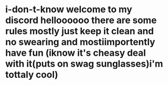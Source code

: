 # i-don-t-know welcome to my discord helloooooo there are some rules mostly just keep it clean and no swearing and mostiimportently have fun (iknow it's cheasy deal with it(puts on swag sunglasses)i'm tottaly cool)
